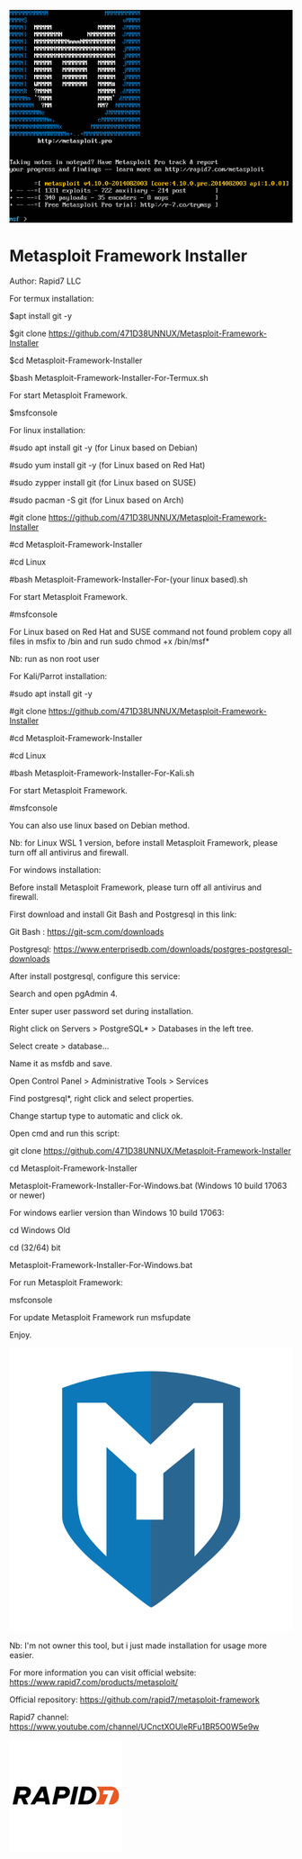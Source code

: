 ![](Metasploit-1.png)

# Metasploit Framework Installer

Author: Rapid7 LLC

For termux installation:

$apt install git -y

$git clone https://github.com/471D38UNNUX/Metasploit-Framework-Installer

$cd Metasploit-Framework-Installer

$bash Metasploit-Framework-Installer-For-Termux.sh

For start Metasploit Framework.

$msfconsole

For linux installation:

#sudo apt install git -y (for Linux based on Debian)

#sudo yum install git -y (for Linux based on Red Hat)

#sudo zypper install git (for Linux based on SUSE)

#sudo  pacman -S git (for Linux based on Arch)

#git clone https://github.com/471D38UNNUX/Metasploit-Framework-Installer

#cd Metasploit-Framework-Installer

#cd Linux

#bash Metasploit-Framework-Installer-For-(your linux based).sh

For start Metasploit Framework.

#msfconsole

For Linux based on Red Hat and SUSE command not found problem copy all files in msfix to /bin and run sudo chmod +x /bin/msf*

Nb: run as non root user

For Kali/Parrot installation:

#sudo apt install git -y

#git clone https://github.com/471D38UNNUX/Metasploit-Framework-Installer

#cd Metasploit-Framework-Installer

#cd Linux

#bash Metasploit-Framework-Installer-For-Kali.sh

For start Metasploit Framework.

#msfconsole

You can also use linux based on Debian method.

Nb: for Linux WSL 1 version, before install Metasploit Framework, please turn off all antivirus and firewall.

For windows installation:

Before install Metasploit Framework, please turn off all antivirus and firewall.

First download and install Git Bash and Postgresql in this link:

Git Bash  : https://git-scm.com/downloads

Postgresql: https://www.enterprisedb.com/downloads/postgres-postgresql-downloads

After install postgresql, configure this service:

Search and open pgAdmin 4.

Enter super user password set during installation.

Right click on Servers > PostgreSQL* > Databases in the left tree.

Select create > database...

Name it as msfdb and save.

Open Control Panel > Administrative Tools > Services

Find postgresql*, right click and select properties.

Change startup type to automatic and click ok.

Open cmd and run this script:

git clone https://github.com/471D38UNNUX/Metasploit-Framework-Installer

cd Metasploit-Framework-Installer

Metasploit-Framework-Installer-For-Windows.bat (Windows 10 build 17063 or newer)

For windows earlier version than Windows 10 build 17063:

cd Windows Old

cd (32/64) bit

Metasploit-Framework-Installer-For-Windows.bat

For run Metasploit Framework:

msfconsole

For update Metasploit Framework run msfupdate

Enjoy.

![](fery_metasploit.png)

Nb: I'm not owner this tool, but i just made installation for usage more easier.

For more information you can visit official website: https://www.rapid7.com/products/metasploit/

Official repository: https://github.com/rapid7/metasploit-framework

Rapid7 channel: https://www.youtube.com/channel/UCnctXOUIeRFu1BR5O0W5e9w

![](rapid7-logo.jpg)
